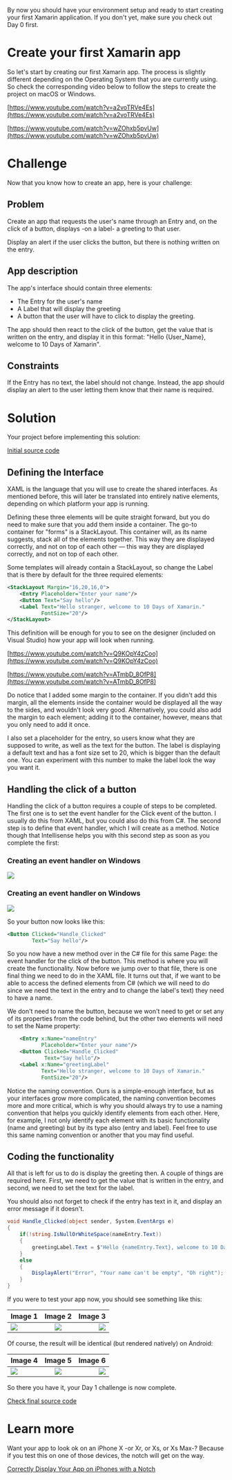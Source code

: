 By now you should have your environment setup and ready to start creating your first Xamarin application. If you don't yet, make sure you check out Day 0 first.

# Create your first Xamarin app

So let's start by creating our first Xamarin app. The process is slightly different depending on the Operating System that you are currently using. So check the corresponding video below to follow the steps to create the project on macOS or Windows.

[https://www.youtube.com/watch?v=a2voTRVe4Es](https://www.youtube.com/watch?v=a2voTRVe4Es)

[https://www.youtube.com/watch?v=wZOhxb5pvUw](https://www.youtube.com/watch?v=wZOhxb5pvUw)

# Challenge

Now that you know how to create an app, here is your challenge:

## Problem

Create an app that requests the user's name through an Entry and, on the click of a button, displays -on a label- a greeting to that user.

Display an alert if the user clicks the button, but there is nothing written on the entry.

## App description

The app's interface should contain three elements:

- The Entry for the user's name
- A Label that will display the greeting
- A button that the user will have to click to display the greeting.

The app should then react to the click of the button, get the value that is written on the entry, and display it in this format: "Hello {User_Name}, welcome to 10 Days of Xamarin".

## Constraints

If the Entry has no text, the label should not change. Instead, the app should display an alert to the user letting them know that their name is required.

# Solution

Your project before implementing this solution:

[Initial source code](/LaloCo/10DaysOfXamarin/tree/Day1/initial)

## Defining the Interface

XAML is the language that you will use to create the shared interfaces. As mentioned before, this will later be translated into entirely native elements, depending on which platform your app is running.

Defining these three elements will be quite straight forward, but you do need to make sure that you add them inside a container. The go-to container for "forms" is a StackLayout. This container will, as its name suggests, stack all of the elements together. This way they are displayed correctly, and not on top of each other — this way they are displayed correctly, and not on top of each other.

Some templates will already contain a StackLayout, so change the Label that is there by default for the three required elements:

``` xml
<StackLayout Margin="16,20,16,0">
    <Entry Placeholder="Enter your name"/>
    <Button Text="Say hello"/>
    <Label Text="Hello stranger, welcome to 10 Days of Xamarin."
           FontSize="20"/>
</StackLayout>
```

This definition will be enough for you to see on the designer (included on Visual Studio) how your app will look when running.

[https://www.youtube.com/watch?v=Q9KOpY4zCoo](https://www.youtube.com/watch?v=Q9KOpY4zCoo)

[https://www.youtube.com/watch?v=ATmbD_8OfP8](https://www.youtube.com/watch?v=ATmbD_8OfP8)

Do notice that I added some margin to the container. If you didn't add this margin, all the elements inside the container would be displayed all the way to the sides, and wouldn't look very good. Alternatively, you could also add the margin to each element; adding it to the container, however, means that you only need to add it once.

I also set a placeholder for the entry, so users know what they are supposed to write, as well as the text for the button. The label is displaying a default text and has a font size set to 20, which is bigger than the default one. You can experiment with this number to make the label look the way you want it.

## Handling the click of a button

Handling the click of a button requires a couple of steps to be completed. The first one is to set the event handler for the Click event of the button. I usually do this from XAML, but you could also do this from C#. The second step is to define that event handler, which I will create as a method. Notice though that Intellisense helps you with this second step as soon as you complete the first:

### Creating an event handler on Windows
![](https://10daysofxamarin.files.wordpress.com/2019/03/day1-eventhandlerwindows.gif)

### Creating an event handler on Windows
![](https://10daysofxamarin.files.wordpress.com/2019/03/day1-eventhandlermac.gif)

So your button now looks like this:

``` xml
<Button Clicked="Handle_Clicked"
        Text="Say hello"/>
```

So you now have a new method over in the C# file for this same Page: the event handler for the click of the button. This method is where you will create the functionality. Now before we jump over to that file, there is one final thing we need to do in the XAML file. It turns out that, if we want to be able to access the defined elements from C# (which we will need to do since we need the text in the entry and to change the label's text) they need to have a name.

We don't need to name the button, because we won't need to get or set any of its properties from the code behind, but the other two elements will need to set the Name property:

``` xml
    <Entry x:Name="nameEntry"
           Placeholder="Enter your name"/>
    <Button Clicked="Handle_Clicked"
            Text="Say hello"/>
    <Label x:Name="greetingLabel"
           Text="Hello stranger, welcome to 10 Days of Xamarin."
           FontSize="20"/>
```

Notice the naming convention. Ours is a simple-enough interface, but as your interfaces grow more complicated, the naming convention becomes more and more critical, which is why you should always try to use a naming convention that helps you quickly identify elements from each other. Here, for example, I not only identify each element with its basic functionality (name and greeting) but by its type also (entry and label). Feel free to use this same naming convention or another that you may find useful.

## Coding the functionality

All that is left for us to do is display the greeting then. A couple of things are required here. First, we need to get the value that is written in the entry, and second, we need to set the text for the label.

You should also not forget to check if the entry has text in it, and display an error message if it doesn't.

``` csharp
void Handle_Clicked(object sender, System.EventArgs e)
{
    if(!string.IsNullOrWhiteSpace(nameEntry.Text))
    {
        greetingLabel.Text = $"Hello {nameEntry.Text}, welcome to 10 Days of Xamarin.";
    }
    else
    {
        DisplayAlert("Error", "Your name can't be empty", "Oh right");
    }
}
```

If you were to test your app now, you should see something like this:

| Image 1        | Image 2           | Image 3  |
| ------------- |:-------------:| -----:|
| ![](https://10daysofxamarin.files.wordpress.com/2019/03/day1-001.png)      | ![](https://10daysofxamarin.files.wordpress.com/2019/03/day1-002-1.png) | ![](https://10daysofxamarin.files.wordpress.com/2019/03/day1-003-1.png) |

Of course, the result will be identical (but rendered natively) on Android:

| Image 4        | Image 5           | Image 6  |
| ------------- |:-------------:| -----:|
| ![](https://10daysofxamarin.files.wordpress.com/2019/03/day1-004.png)      | ![](https://10daysofxamarin.files.wordpress.com/2019/03/day1-005.png) | ![](https://10daysofxamarin.files.wordpress.com/2019/03/day1-006.png) |

So there you have it, your Day 1 challenge is now complete.

[Check final source code](/LaloCo/10DaysOfXamarin/tree/Day1/final)

# Learn more

Want your app to look ok on an iPhone X -or Xr, or Xs, or Xs Max-? Because if you test this on one of those devices, the notch will get on the way.

[Correctly Display Your App on iPhones with a Notch](https://lalorosas.com/blog/adapting-to-the-notch)
